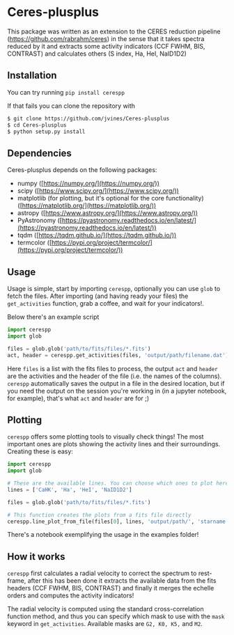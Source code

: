 # Ceres-plusplus
This package was written as an extension to the CERES reduction pipeline (https://github.com/rabrahm/ceres) in the sense that it takes spectra reduced by it and extracts some activity indicators (CCF FWHM, BIS, CONTRAST) and calculates others (S index, Ha, HeI, NaID1D2)

## Installation
You can try running `pip install cerespp`

If that fails you can clone the repository with 
```bash
$ git clone https://github.com/jvines/Ceres-plusplus
$ cd Ceres-plusplus
$ python setup.py install
```

## Dependencies
Ceres-plusplus depends on the following packages:
- numpy ([https://numpy.org/](https://numpy.org/))
- scipy ([https://www.scipy.org/](https://www.scipy.org/))
- matplotlib (for plotting, but it's optional for the core functionality) ([https://matplotlib.org/](https://matplotlib.org/))
- astropy ([https://www.astropy.org/](https://www.astropy.org/))
- PyAstronomy ([https://pyastronomy.readthedocs.io/en/latest/](https://pyastronomy.readthedocs.io/en/latest/))
- tqdm ([https://tqdm.github.io/](https://tqdm.github.io/))
- termcolor ([https://pypi.org/project/termcolor/](https://pypi.org/project/termcolor/))

## Usage

Usage is simple, start by importing `cerespp`, optionally you can use `glob` to fetch the files. After importing (and having ready your files) the `get_activities` function, grab a coffee, and wait for your indicators!.

Below there's an example script
```python
import cerespp
import glob

files = glob.glob('path/to/fits/files/*.fits')
act, header = cerespp.get_activities(files, 'output/path/filename.dat')
```
Here `files` is a list with the fits files to process, the output `act` and `header` are the activities and the header of the file (i.e. the names of the columns). `cerespp` automatically saves the output in a file in the desired location, but if you need the output on the session you're working in (in a jupyter notebook, for example), that's what `act` and `header` are for ;)

## Plotting
`cerespp` offers some plotting tools to visually check things! The most important ones are plots showing the activity lines and their surroundings. Creating these is easy:
```python
import cerespp
import glob

# These are the available lines. You can choose which ones to plot here 
lines = ['CaHK', 'Ha', 'HeI', 'NaID1D2'] 

files = glob.glob('path/to/fits/files/*.fits')

# This function creates the plots from a fits file directly
cerespp.line_plot_from_file(files[0], lines, 'output/path/', 'starname')
```

There's a notebook exemplifying the usage in the examples folder!

## How it works

`cerespp` first calculates a radial velocity to correct the spectrum to rest-frame, after this has been done it extracts the available data from the fits headers (CCF FWHM, BIS, CONTRAST) and finally it merges the echelle orders and computes the activity indicators!

The radial velocity is computed using the standard cross-correlation function method, and thus you can specify which mask to use with the `mask` keyword in `get_activities`. Available masks are `G2, K0, K5,` and `M2`.